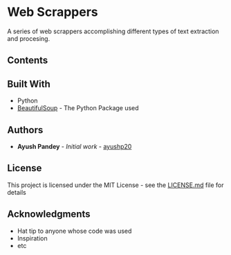 # Web Scrappers

A series of web scrappers accomplishing different types of text extraction and procesing.

## Contents

## Built With
* Python
* [BeautifulSoup](https://www.crummy.com/software/BeautifulSoup/bs4/doc/) - The Python Package used



## Authors

* **Ayush Pandey** - *Initial work* - [ayushp20](https://github.com/ayushp20)

## License

This project is licensed under the MIT License - see the [LICENSE.md](LICENSE.md) file for details

## Acknowledgments

* Hat tip to anyone whose code was used
* Inspiration
* etc

